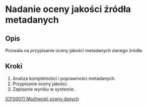 # Nadanie oceny jakości źródła metadanych

## Opis
Pozwala na przypisanie oceny jakości metadanych danego źródła.

## Kroki
1. Analiza kompletności i poprawności metadanych.
2. Przypisanie oceny jakości.
3. Zapisanie wyniku w systemie.

[(CF0007) Możliwość oceny danych](../../3.wizja.systemu/3.3.cechy.funkcjonalne/cechy.funkcjonalne/CF0007.md)